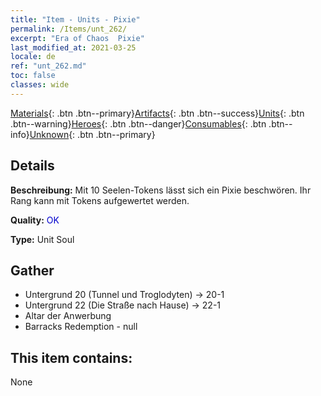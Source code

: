 ```yaml
---
title: "Item - Units - Pixie"
permalink: /Items/unt_262/
excerpt: "Era of Chaos  Pixie"
last_modified_at: 2021-03-25
locale: de
ref: "unt_262.md"
toc: false
classes: wide
---
```

 [Materials](/de/Items/){: .btn .btn--primary}[Artifacts](/de/Items/Artifacts/){: .btn .btn--success}[Units](/de/Items/Units/){: .btn .btn--warning}[Heroes](/de/Items/Heroes/){: .btn .btn--danger}[Consumables](/de/Items/Consumables/){: .btn .btn--info}[Unknown](/de/Items/Unknown/){: .btn .btn--primary}

## Details
 **Beschreibung:** Mit 10 Seelen-Tokens lässt sich ein Pixie beschwören. Ihr Rang kann mit Tokens aufgewertet werden.

 **Quality:** <span style="color: #0000CD">OK</span>

 **Type:** Unit Soul

## Gather

*    Untergrund 20 (Tunnel und Troglodyten) -> 20-1 
*    Untergrund 22 (Die Straße nach Hause) -> 22-1 
*    Altar der Anwerbung 
*    Barracks Redemption - null 

## This item contains:

  None

